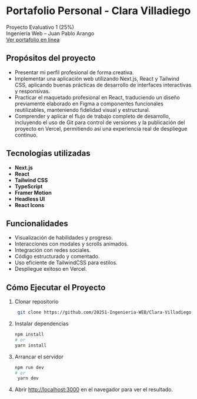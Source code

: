 # Portafolio Personal - Clara Villadiego 

Proyecto Evaluativo 1 (25%)  
Ingeniería Web – Juan Pablo Arango  
[Ver portafolio en línea]( https://clara-villadiego-martinez-portafolio.vercel.app/)

## Propósitos del proyecto

- Presentar mi perfil profesional de forma creativa.
- Implementar una aplicación web utilizando Next.js, React y Tailwind CSS, aplicando buenas prácticas de desarrollo de interfaces interactivas y responsivas.
- Practicar el maquetado profesional en React, traduciendo un diseño previamente elaborado en Figma a componentes funcionales reutilizables, manteniendo fidelidad visual y estructural.
- Comprender y aplicar el flujo de trabajo completo de desarrollo, incluyendo el uso de Git para control de versiones y la publicación del proyecto en Vercel, permitiendo así una experiencia real de despliegue continuo.


## Tecnologías utilizadas

- **Next.js**
- **React** 
- **Tailwind CSS**
- **TypeScript** 
- **Framer Motion** 
- **Headless UI** 
- **React Icons** 

## Funcionalidades

- Visualización de habilidades y progreso.
- Interacciones con modales y scrolls animados.
- Integración con redes sociales.
- Código estructurado y comentado.
- Uso eficiente de TailwindCSS para estilos.
- Despliegue exitoso en Vercel.

## Cómo Ejecutar el Proyecto

1.	Clonar repositorio
	```bash
     git clone https://github.com/20251-Ingenieria-WEB/Clara-Villadiego-Martinez-Portafolio.git

2.	Instalar dependencias 
	```bash
  	npm install
  	# or
  	yarn install


3.  Arrancar el servidor

	```bash
  	npm run dev
  	# or
     yarn dev

4. Abrir  [http://localhost:3000](http://localhost:3000) en el navegador para ver el resultado.

